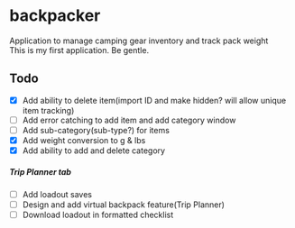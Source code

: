 # backpacker
Application to manage camping gear inventory and track pack weight  
This is my first application. Be gentle.

## Todo
- [x] Add ability to delete item(import ID and make hidden? will allow unique item tracking)  
- [ ] Add error catching to add item and add category window
- [ ] Add sub-category(sub-type?) for items
- [x] Add weight conversion to g & lbs
- [x] Add ability to add and delete category
##### Trip Planner tab  
- [ ] Add loadout saves
- [ ] Design and add virtual backpack feature(Trip Planner)  
- [ ] Download loadout in formatted checklist
